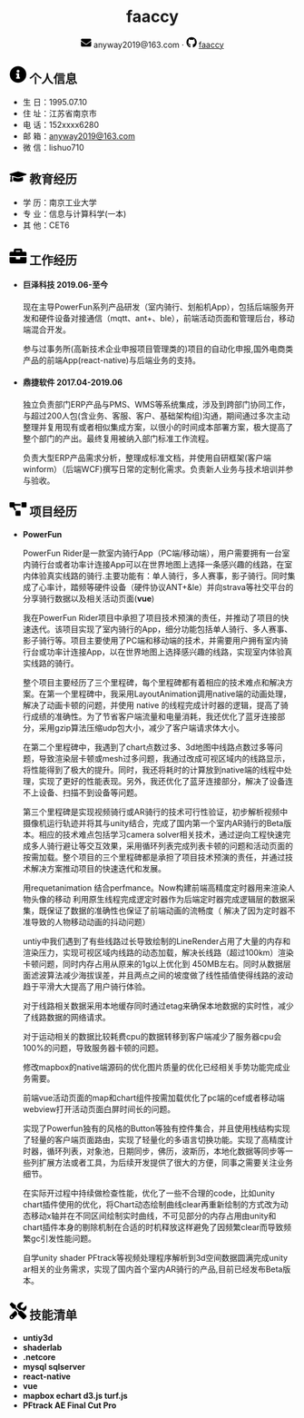  <center>
     <h1>faaccy</h1>
     <div>
         <span>
             <img src="assets/envelope-solid.svg" width="18px">
             anyway2019@163.com
         </span>
         ·
         <span>
             <img src="assets/github-brands.svg" width="18px">
             <a href="https://github.com/faaccy">faaccy</a>
         </span>
     </div>
 </center>

 ## <img src="assets/info-circle-solid.svg" width="30px"> 个人信息 

- 生  日：1995.07.10
- 住  址：江苏省南京市
- 电  话：152xxxx6280
- 邮  箱：anyway2019@163.com
- 微  信：lishuo710

## <img src="assets/graduation-cap-solid.svg" width="30px"> 教育经历
- 学  历：南京工业大学
- 专  业：信息与计算科学(一本)
- 其  他：CET6

## <img src="assets/briefcase-solid.svg" width="30px"> 工作经历

- #### **巨泽科技** 2019.06-至今                	     

  现在主导PowerFun系列产品研发（室内骑行、划船机App），包括后端服务开发和硬件设备对接通信（mqtt、ant+、ble），前端活动页面和管理后台，移动端混合开发。
  
  参与过事务所(高新技术企业申报项目管理类的)项目的自动化申报,国外电商类产品的前端App(react-native)与后端业务的支持。

- #### **鼎捷软件** 2017.04-2019.06                	                    
  
  独立负责部门ERP产品与PMS、WMS等系统集成，涉及到跨部门协同工作，与超过200人包(含业务、客服、客户、基础架构组)沟通，期间通过多次主动整理并复用现有或者相似集成方案，以很小的时间成本部署方案，极大提高了整个部门的产出。最终复用被纳入部门标准工作流程。

  负责大型ERP产品需求分析，整理成标准文档，并使用自研框架(客户端winform）（后端WCF)撰写日常的定制化需求。负责新人业务与技术培训并参与验收。
 

## <img src="assets/project-diagram-solid.svg" width="30px"> 项目经历

- **PowerFun**

  PowerFun Rider是一款室内骑行App（PC端/移动端），用户需要拥有一台室内骑行台或者功率计连接App可以在世界地图上选择一条感兴趣的线路，在室内体验真实线路的骑行.主要功能有：单人骑行，多人赛事，影子骑行。同时集成了心率计，踏频等硬件设备（硬件协议ANT+&le）并向strava等社交平台的分享骑行数据以及相关活动页面(**vue**)

  我在PowerFun Rider项目中承担了项目技术预演的责任，并推动了项目的快速迭代。该项目实现了室内骑行的App，细分功能包括单人骑行、多人赛事、影子骑行等。项目主要使用了PC端和移动端的技术，并需要用户拥有室内骑行台或功率计连接App，以在世界地图上选择感兴趣的线路，实现室内体验真实线路的骑行。

  整个项目主要经历了三个里程碑，每个里程碑都有着相应的技术难点和解决方案。在第一个里程碑中，我采用LayoutAnimation调用native端的动画处理，解决了动画卡顿的问题，并使用 native 的线程完成计时器的逻辑，提高了骑行成绩的准确性。为了节省客户端流量和电量消耗，我还优化了蓝牙连接部分，采用gzip算法压缩udp包大小，减少了客户端请求体大小。

  在第二个里程碑中，我遇到了chart点数过多、3d地图中线路点数过多等问题，导致渲染层卡顿或mesh过多问题，我通过改成可视区域内的线路显示，将性能得到了极大的提升。同时，我还将耗时的计算放到native端的线程中处理，实现了更好的性能表现。另外，我还优化了蓝牙连接部分，解决了设备连不上设备、扫描不到设备等问题。

  第三个里程碑是实现视频骑行或AR骑行的技术可行性验证，初步解析视频中摄像机运行轨迹并将其与unity结合，完成了国内第一个室内AR骑行的Beta版本。相应的技术难点包括学习camera solver相关技术，通过逆向工程快速完成多人骑行避让等交互效果，采用循环列表完成列表卡顿的问题和活动页面的按需加载。整个项目的三个里程碑都是承担了项目技术预演的责任，并通过技术解决方案推动项目的快速迭代和发展。

  用requetanimation 结合perfmance。Now构建前端高精度定时器用来渲染人物头像的移动
  利用原生线程完成逻定时器作为后端定时器完成逻辑层的数据采集，既保证了数据的准确性也保证了前端动画的流畅度（  解决了因为定时器不准导致的人物移动动画的抖动问题）

  untiy中我们遇到了有些线路过长导致绘制的LineRender占用了大量的内存和渲染压力，实现可视区域内线路的动态加载，解决长线路（超过100km）渲染卡顿问题，同时内存占用从原来的1g以上优化到 450MB左右。同时从数据层面滤波算法减少海拔误差，并且两点之间的坡度做了线性插值使得线路的波动趋于平滑大大提高了用户骑行体验。

  对于线路相关数据采用本地缓存同时通过etag来确保本地数据的实时性，减少了线路数据的网络请求。

  对于运动相关的数据比较耗费cpu的数据转移到客户端减少了服务器cpu会100%的问题，导致服务器卡顿的问题。

  修改mapbox的native端源码的优化图片质量的优化已经相关手势功能完成业务需要。

  前端vue活动页面的map和chart组件按需加载优化了pc端的cef或者移动端webview打开活动页面白屏时间长的问题。

  实现了Powerfun独有的风格的Button等独有控件集合，并且使用栈结构实现了轻量的客户端页面路由，实现了轻量化的多语言切换功能。实现了高精度计时器，循环列表，对象池，日期同步，佛历，波斯历，本地化数据等同步等一些列扩展方法或者工具，为后续开发提供了很大的方便，同事之需要关注业务细节。

  在实际开过程中持续做检查性能，优化了一些不合理的code，比如unity chart插件使用的优化，将Chart动态绘制曲线clear再重新绘制的方式改为动态移动x轴并在不同区间绘制实时曲线，不可见部分的内存占用由unity和chart插件本身的剔除机制在合适的时机释放这样避免了因频繁clear而导致频繁gc引发性能问题。

  自学unity shader PFtrack等视频处理程序解析到3d空间数据圆满完成unity ar相关的业务需求，实现了国内首个室内AR骑行的产品,目前已经发布Beta版本。


## <img src="assets/tools-solid.svg" width="30px"> 技能清单

- <strong>untiy3d</strong>
- <strong>shaderlab</strong>
- <strong>.netcore</strong>
- <strong>mysql sqlserver</strong>
- <strong>react-native</strong>
- <strong>vue</strong>
- <strong>mapbox echart d3.js turf.js</strong>
- <strong>PFtrack AE Final Cut Pro</strong>
